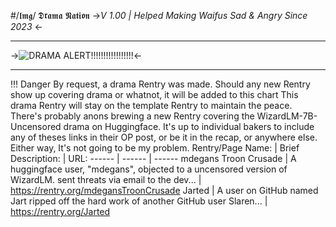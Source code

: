 #/𝖑𝖒𝖌/ 𝕯𝖗𝖆𝖒𝖆 𝕹𝖆𝖙𝖎𝖔𝖓
->*V 1.00 | Helped Making Waifus Sad & Angry Since 2023* <-
***
->![DRAMA ALERT!!!!!!!!!!!!!!!!!](https://i.ibb.co/GHYSxvt/keemer.png)<-
***
!!! Danger
     By request, a drama Rentry was made. Should any new Rentry show up covering drama or whatnot, it will be added to this chart This drama Rentry will stay on the template Rentry to maintain the peace. There's probably anons brewing a new Rentry covering the WizardLM-7B-Uncensored drama on Huggingface. It's up to individual bakers to include any of theses links in their OP post, or be it in the recap, or anywhere else. Either way, It's not going to be my problem. 
Rentry/Page Name: | Brief Description: | URL:
------ | ------ | ------
mdegans Troon Crusade | A huggingface user, "mdegans", objected to a uncensored version of WizardLM. sent threats via email to the dev...  | https://rentry.org/mdegansTroonCrusade
Jarted | A user on GitHub named Jart ripped off the hard work of another GitHub user Slaren... | https://rentry.org/Jarted